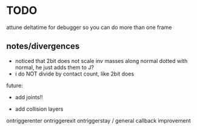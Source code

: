 # TODO

attune deltatime for debugger so you can do more than one frame

## notes/divergences

- noticed that 2bit does not scale inv masses along normal dotted with normal, he just adds them to J?
- i do NOT divide by contact count, like 2bit does

future:

- add joints!!

- add collision layers

ontriggerenter ontriggerexit ontriggerstay
/ general callback improvement
